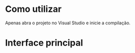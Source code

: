 # Como utilizar
Apenas abra o projeto no Visual Studio e inicie a compilação.

# Interface principal
